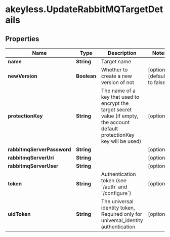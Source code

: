 # akeyless.UpdateRabbitMQTargetDetails

## Properties

Name | Type | Description | Notes
------------ | ------------- | ------------- | -------------
**name** | **String** | Target name | 
**newVersion** | **Boolean** | Whether to create a new version of not | [optional] [default to false]
**protectionKey** | **String** | The name of a key that used to encrypt the target secret value (if empty, the account default protectionKey key will be used) | [optional] 
**rabbitmqServerPassword** | **String** |  | [optional] 
**rabbitmqServerUri** | **String** |  | [optional] 
**rabbitmqServerUser** | **String** |  | [optional] 
**token** | **String** | Authentication token (see &#x60;/auth&#x60; and &#x60;/configure&#x60;) | [optional] 
**uidToken** | **String** | The universal identity token, Required only for universal_identity authentication | [optional] 


